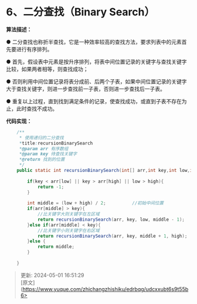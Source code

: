# 6、二分查找（Binary Search）

**算法描述：**

● 二分查找也称折半查找，它是一种效率较高的查找方法，要求列表中的元素首先要进行有序排列。

● 首先，假设表中元素是按升序排列，将表中间位置记录的关键字与查找关键字比较，如果两者相等，则查找成功；

● 否则利用中间位置记录将表分成前、后两个子表，如果中间位置记录的关键字大于查找关键字，则进一步查找前一子表，否则进一步查找后一子表。

● 重复以上过程，直到找到满足条件的记录，使查找成功，或直到子表不存在为止，此时查找不成功。

**代码实现：**

```java
	/**
	 * 使用递归的二分查找
	 *title:recursionBinarySearch
	 *@param arr 有序数组
	 *@param key 待查找关键字
	 *@return 找到的位置
	 */
	public static int recursionBinarySearch(int[] arr,int key,int low,int high){
		
		if(key < arr[low] || key > arr[high] || low > high){
			return -1;				
		}
		
		int middle = (low + high) / 2;			//初始中间位置
		if(arr[middle] > key){
			//比关键字大则关键字在左区域
			return recursionBinarySearch(arr, key, low, middle - 1);
		}else if(arr[middle] < key){
			//比关键字小则关键字在右区域
			return recursionBinarySearch(arr, key, middle + 1, high);
		}else {
			return middle;
		}	
		
	}
```





> 更新: 2024-05-01 16:51:29  
> [原文](https://www.yuque.com/zhichangzhishiku/edrbqg/udcxxubt6s9t55b6>